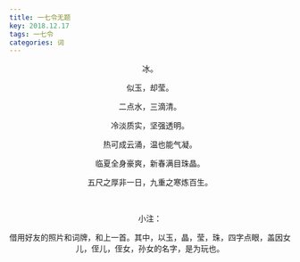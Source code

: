 ```yaml
---
title: 一七令无题
key: 2018.12.17
tags: 一七令
categories: 词
---
```


<p align="center">冰。
</p>
<p align="center">似玉，却莹。
</p>
<p align="center">二点水，三滴清。
</p>
<p align="center">冷淡质实，坚强透明。
</p>
<p align="center">热可成云涌，温也能气凝。
</p>
<p align="center">临夏全身豪爽，新春满目珠晶。
</p>
<p align="center">五尺之厚非一日，九重之寒炼百生。
</p>
<p align="center"></br>
</p>
<p align="center">小注：
</p>
<p align="center">借用好友的照片和词牌，和上一首。其中，以玉，晶，莹，珠，四字点眼，盖因女儿，侄儿，侄女，孙女的名字，是为玩也。
</p>
<p align="center"></br>
</p>
